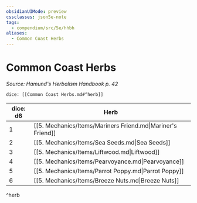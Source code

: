 ```yaml
---
obsidianUIMode: preview
cssclasses: json5e-note
tags:
  - compendium/src/5e/hhbh
aliases:
  - Common Coast Herbs
---
```

# Common Coast Herbs
*Source: Hamund's Herbalism Handbook p. 42* 

`dice: [[Common Coast Herbs.md#^herb]]`

| dice: d6 | Herb |
|----------|------|
| 1 | [[5. Mechanics/Items/Mariners Friend.md\|Mariner's Friend]] |
| 2 | [[5. Mechanics/Items/Sea Seeds.md\|Sea Seeds]] |
| 3 | [[5. Mechanics/Items/Liftwood.md\|Liftwood]] |
| 4 | [[5. Mechanics/Items/Pearvoyance.md\|Pearvoyance]] |
| 5 | [[5. Mechanics/Items/Parrot Poppy.md\|Parrot Poppy]] |
| 6 | [[5. Mechanics/Items/Breeze Nuts.md\|Breeze Nuts]] |
^herb
